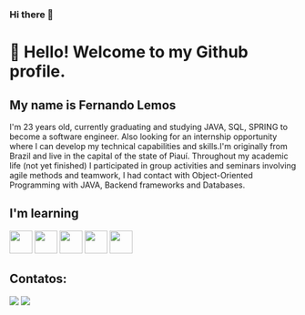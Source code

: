 ### Hi there 👋

# 👋 Hello! Welcome to my Github profile.
## My name is Fernando Lemos
 I'm 23 years old, currently graduating and studying JAVA, SQL, SPRING to become a software engineer. Also looking for an internship opportunity where I can develop my technical capabilities and skills.I'm originally from Brazil and live in the capital of the state of Piauí.
Throughout my academic life (not yet finished) I participated in group activities and seminars involving agile methods and teamwork, I had contact with Object-Oriented Programming with JAVA, Backend frameworks and Databases.
 ## I'm learning

<img loading="lazy" src="https://cdn.jsdelivr.net/gh/devicons/devicon/icons/java/java-original.svg" width="40" height="40"/>
<img loading="lazy" src="https://cdn.jsdelivr.net/gh/devicons/devicon/icons/linux/linux-original.svg" width="40" height="40"/>
<img loading="lazy" src="https://cdn.jsdelivr.net/gh/devicons/devicon/icons/git/git-original.svg" width="40" height="40"/>
<img loading="lazy" src="https://cdn.jsdelivr.net/gh/devicons/devicon/icons/mysql/mysql-original.svg" width="40" height="40"/>
<img loading="lazy" src="https://cdn.jsdelivr.net/gh/devicons/devicon/icons/spring/spring-original.svg" width="40" height="40"/>

 
## Contatos:

<div>
<a href = "mailto:fernandolemosti@gmail.com"><img loading="lazy" src="https://img.shields.io/badge/Gmail-D14836?style=for-the-badge&logo=gmail&logoColor=white" target="_blank"></a>
<a href="https://www.linkedin.com/in/fernando-lemos-7a1861239/" target="_blank"><img loading="lazy" src="https://img.shields.io/badge/-LinkedIn-%230077B5?style=for-the-badge&logo=linkedin&logoColor=white" target="_blank"></a>   
</div>


